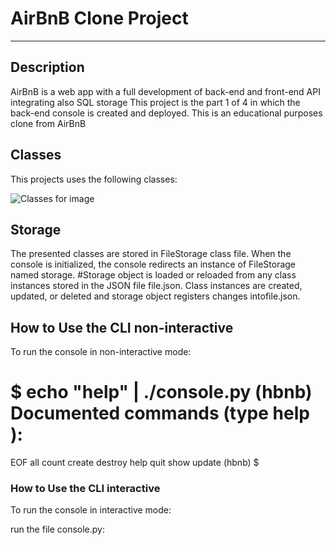 # AirBnB Clone Project

---

## Description
AirBnB is a web app with a full development of back-end and front-end API integrating also SQL storage This project is the part 1 of 4 in which the back-end console is created and deployed. This is an educational purposes clone from AirBnB

## Classes

This projects uses the following classes:

![Classes for image](https://user-images.githubusercontent.com/56915109/217678082-335f8c87-c711-49ce-bd58-b9190e710582.PNG)

## Storage
The presented classes are stored in FileStorage class file. When the console is initialized, the console redirects an instance of FileStorage named storage. #Storage object is loaded or reloaded from any class instances stored in the JSON file file.json. Class instances are created, updated, or deleted and storage object registers changes intofile.json.

## How to Use the CLI non-interactive

To run the console in non-interactive mode:

$ echo "help" | ./console.py
(hbnb)
Documented commands (type help <topic>):
========================================
EOF  all  count  create  destroy  help  quit  show  update
(hbnb)
$
### How to Use the CLI interactive
To run the console in interactive mode:

run the file console.py:


